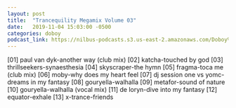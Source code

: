 ```yaml
---
layout: post
title:  "Trancequility Megamix Volume 03"
date:   2019-11-04 15:03:00 -0500
categories: doboy
podcast_link: https://nilbus-podcasts.s3.us-east-2.amazonaws.com/Doboy%20mix/Trancequility%20Megamix%20Volume%2003.mp3
---
```

[01] paul van dyk-another way (club mix)
[02] katcha-touched by god
[03] thrillseekers-synaesthesia
[04] skyscraper-the hymn
[05] fragma-toca me (club mix)
[06] moby-why does my heart feel
[07] dj session one vs yomc-dreams in my fantasy
[08] gouryella-walhalla
[09] metafor-sound of nature
[10] gouryella-walhalla (vocal mix)
[11] de loryn-dive into my fantasy
[12] equator-exhale
[13] x-trance-friends
